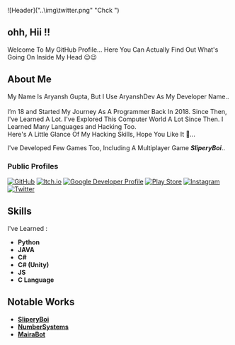 ![Header]("..\img\twitter.png" "Chck \")
## ohh, Hii !!

Welcome To My GitHub Profile... Here You Can Actually Find Out What's Going On Inside My Head 😉😉

## About Me

My Name Is Aryansh Gupta, But I Use AryanshDev As My Developer Name..<br><br>
I’m 18 and Started My Journey As A Programmer Back In 2018. Since Then, I've Learned A Lot. I've Explored This Computer World A Lot Since Then. I Learned Many Languages and Hacking Too.<br>
Here's A Little Glance Of My Hacking Skills, Hope You Like It 🤠...

I've Developed Few Games Too, Including A Multiplayer Game ***SliperyBoi***..
### Public Profiles

[![GitHub]("" "Follow On GitHub")]()
[![Itch.io]("" "Follow On Ttch.io")]()
[![Google Developer Profile]("" "View Google Developer Profile")]()
[![Play Store]("" "View Apps And Games By Me")]()
[![Instagram]("" "Follow On Instagram")]()
[![Twitter]("" "Follow On Twitter")]()

## Skills

I've Learned :
- **Python**
- **JAVA**
- **C#**
- **C# (Unity)**
- **JS**
- **C Language**


## Notable Works

- **[SliperyBoi]()**
- **[NumberSystems]()**
- **[MairaBot]()**
